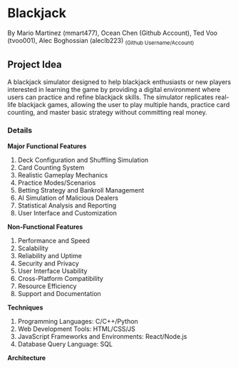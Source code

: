 # **Blackjack**

By Mario Martinez (mmart477), Ocean Chen (Github Account), Ted Voo (tvoo001), Alec Boghossian (aleclb223) <sub>(Github Username/Account)<sub>

## **Project Idea**
A blackjack simulator designed to help blackjack enthusiasts or new players interested in learning the game by providing a digital environment where users can practice and refine blackjack skills. The simulator replicates real-life blackjack games, allowing the user to play multiple hands, practice card counting, and master basic strategy without committing real money.

### **Details**

**Major Functional Features**
1. Deck Configuration and Shuffling Simulation 
2. Card Counting System
3. Realistic Gameplay Mechanics
4. Practice Modes/Scenarios
5. Betting Strategy and Bankroll Management
6. AI Simulation of Malicious Dealers 
7. Statistical Analysis and Reporting
8. User Interface and Customization

**Non-Functional Features**
1. Performance and Speed
2. Scalability
3. Reliability and Uptime
4. Security and Privacy
5. User Interface Usability
6. Cross-Platform Compatibility
8. Resource Efficiency
9. Support and Documentation

**Techniques**
1. Programming Languages: C/C++/Python
2. Web Development Tools: HTML/CSS/JS
3. JavaScript Frameworks and Environments: React/Node.js
4. Database Query Language: SQL

**Architecture**
